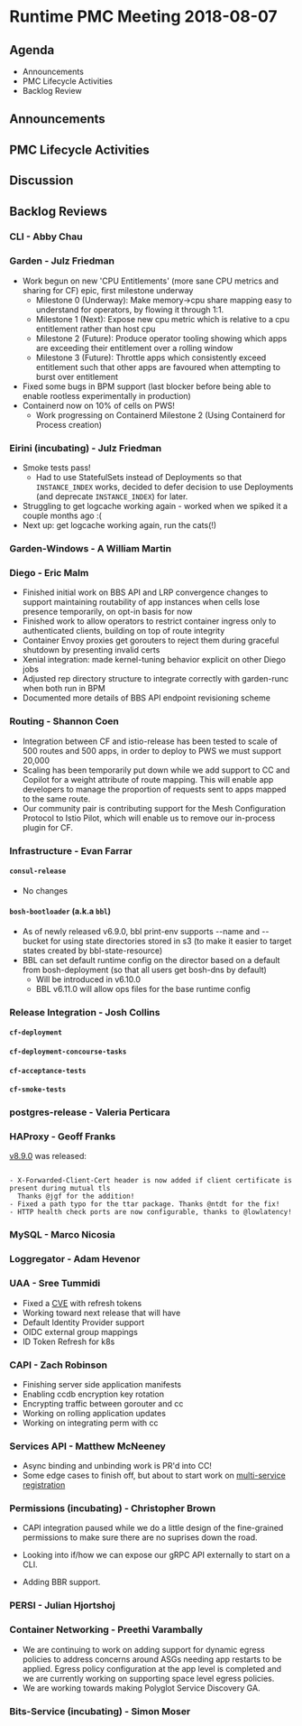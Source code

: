 # Runtime PMC Meeting 2018-08-07

## Agenda

* Announcements
* PMC Lifecycle Activities
* Backlog Review


## Announcements


## PMC Lifecycle Activities


## Discussion


## Backlog Reviews

### CLI - Abby Chau


### Garden - Julz Friedman

 - Work begun on new 'CPU Entitlements' (more sane CPU metrics and sharing for CF) epic, first milestone underway
   - Milestone 0 (Underway): Make memory->cpu share mapping easy to understand for operators, by flowing it through 1:1.
   - Milestone 1 (Next):  Expose new cpu metric which is relative to a cpu entitlement rather than host cpu
   - Milestone 2 (Future): Produce operator tooling showing which apps are exceeding their entitlement over a rolling window
   - Milestone 3 (Future): Throttle apps which consistently exceed entitlement such that other apps are favoured when attempting to burst over entitlement
 - Fixed some bugs in BPM support (last blocker before being able to enable rootless experimentally in production)
 - Containerd now on 10% of cells on PWS!
   - Work progressing on Containerd Milestone 2 (Using Containerd for Process creation)


### Eirini (incubating) - Julz Friedman

 - Smoke tests pass!
   - Had to use StatefulSets instead of Deployments so that `INSTANCE_INDEX` works, decided to defer decision to use Deployments (and deprecate `INSTANCE_INDEX`) for later.
 - Struggling to get logcache working again - worked when we spiked it a couple months ago :(
 - Next up: get logcache working again, run the cats(!)

### Garden-Windows - A William Martin


### Diego - Eric Malm

- Finished initial work on BBS API and LRP convergence changes to support maintaining routability of app instances when cells lose presence temporarily, on opt-in basis for now
- Finished work to allow operators to restrict container ingress only to authenticated clients, building on top of route integrity
- Container Envoy proxies get gorouters to reject them during graceful shutdown by presenting invalid certs
- Xenial integration: made kernel-tuning behavior explicit on other Diego jobs
- Adjusted rep directory structure to integrate correctly with garden-runc when both run in BPM
- Documented more details of BBS API endpoint revisioning scheme


### Routing - Shannon Coen

- Integration between CF and istio-release has been tested to scale of 500 routes and 500 apps, in order to deploy to PWS we must support 20,000
- Scaling has been temporarily put down while we add support to CC and Copilot for a weight attribute of route mapping. This will enable app developers to manage the proportion of requests sent to apps mapped to the same route.
- Our community pair is contributing support for the Mesh Configuration Protocol to Istio Pilot, which will enable us to remove our in-process plugin for CF.


### Infrastructure - Evan Farrar

#### `consul-release`
- No changes

#### `bosh-bootloader` (a.k.a `bbl`)
- As of newly released v6.9.0, bbl print-env supports --name and --bucket for using state directories stored in s3 (to make it easier to target states created by bbl-state-resource)
- BBL can set default runtime config on the director based on a default from bosh-deployment (so that all users get bosh-dns by default)
  - Will be introduced in v6.10.0
  - BBL v6.11.0 will allow ops files for the base runtime config


### Release Integration - Josh Collins

#### `cf-deployment`


#### `cf-deployment-concourse-tasks`


#### `cf-acceptance-tests`


#### `cf-smoke-tests`



### postgres-release - Valeria Perticara


### HAProxy - Geoff Franks
[v8.9.0](https://github.com/cloudfoundry-incubator/haproxy-boshrelease/releases) was released:
```# Improvements + Bug Fixes

- X-Forwarded-Client-Cert header is now added if client certificate is present during mutual tls
  Thanks @jgf for the addition!
- Fixed a path typo for the ttar package. Thanks @ntdt for the fix!
- HTTP health check ports are now configurable, thanks to @lowlatency!
```
### MySQL - Marco Nicosia


### Loggregator - Adam Hevenor


### UAA - Sree Tummidi

-  Fixed a [CVE](https://www.cloudfoundry.org/blog/cve-2018-11047/) with refresh tokens
-  Working toward next release that will have
  - Default Identity Provider support
  - OIDC external group mappings
  - ID Token Refresh for k8s 

### CAPI - Zach Robinson

- Finishing server side application manifests
- Enabling ccdb encryption key rotation
- Encrypting traffic between gorouter and cc
- Working on rolling application updates
- Working on integrating perm with cc

### Services API - Matthew McNeeney

- Async binding and unbinding work is PR'd into CC!
- Some edge cases to finish off, but about to start work on [multi-service registration](https://docs.google.com/document/d/1_OBnFCsL3ru43PEXocsCc3EuGaM0YLHjr0iAoXnakt4/edit)


### Permissions (incubating) - Christopher Brown

* CAPI integration paused while we do a little design of the fine-grained
  permissions to make sure there are no suprises down the road.

* Looking into if/how we can expose our gRPC API externally to start on a CLI.

* Adding BBR support.

### PERSI - Julian Hjortshoj


### Container Networking - Preethi Varambally
- We are continuing to work on adding support for dynamic egress policies to address concerns around ASGs needing app restarts to be applied. Egress policy configuration at the app level is completed and we are currently working on supporting space level egress policies.
- We are working towards making Polyglot Service Discovery GA.


### Bits-Service (incubating) - Simon Moser

